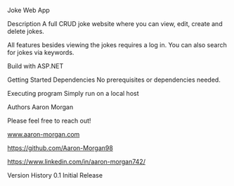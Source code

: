 ﻿Joke Web App

Description
A full CRUD joke website where you can view, edit, create and delete jokes.

All features besides viewing the jokes requires a log in. You can also search for jokes via keywords.

Build with ASP.NET

Getting Started
Dependencies
No prerequisites or dependencies needed.

Executing program
Simply run on a local host

Authors
Aaron Morgan

Please feel free to reach out!

www.aaron-morgan.com

https://github.com/Aaron-Morgan98

https://www.linkedin.com/in/aaron-morgan742/

Version History
0.1
Initial Release

